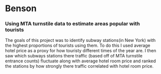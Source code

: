 # Benson
### Using MTA turnstile data to estimate areas popular with tourists
The goals of this project was to identify subway stations(in New York) with the highest proportions of tourists using them.  To do this I used average hotel price as a proxy for how touristy different times of the year are. I then saw which subways stations there traffic (based off of MTA turnstile entrance counts) fluctuate along with average hotel room price and ranked the stations by how strongly there traffic correlated with hotel room price. 